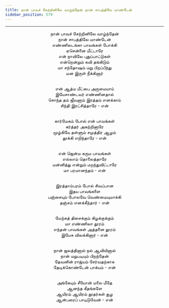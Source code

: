 ```yaml
---
title: நான் பாவச் சேற்றினிலே வாழ்ந்தேன் நான் சாபத்திலே மாண்டேன்
sidebar_position: 579
---
```


---
<center>
நான் பாவச் சேற்றினிலே வாழ்ந்தேன்<br/>
நான் சாபத்திலே மாண்டேன்<br/>
எண்ணிலடங்கா பாவங்கள் போக்கி<br/>
ஏசென்னை மீட்டாரே<br/>
என் நாவிலே புதுப்பாட்டுகள்<br/>
என்றென்றும் கவி தங்கிடும்<br/>
மா சந்தோஷம் மறு பிறப்பீந்து<br/>
மன இருள் நீக்கினார்<br/><br/>

என் ஆத்ம மீட்பை அருமையாய்<br/>
இயேசாண்டவர் எண்ணினதால்<br/>
சொந்த தம் ஜீவனாம் இரத்தம் எனக்காய்<br/>
சிந்தி இரட்சித்தாரே                    - என்<br/><br/>

கார்மேகம் போல் என் பாவங்கள்<br/>
கர்த்தர் அகற்றினாரே<br/>
மூழ்கியே தள்ளும் சமுத்திர ஆழம்<br/>
தூக்கி எறிந்தாரே                    - என்<br/><br/>

என் ஜென்ம கரும பாவங்கள்<br/>
எல்லாம் தொலைத்தாரே<br/>
மன்னித்து என்றும் மறந்துவிட்டாரே<br/>
மா பரமானந்தம்                    - என்<br/><br/>

இரத்தாம்பரம் போல் சிவப்பான<br/>
இதய பாவங்களை<br/>
பஞ்சையும் போலவே வெண்மையுமாக்கி<br/>
தஞ்சம் எனக்கீந்தார்                    - என்<br/><br/>

மேற்கத் திசைக்கும் கிழக்குக்கும்<br/>
மா எண்ணிலா தூரம்<br/>
எந்தன் பாவங்கள் அத்தனை தூரம்<br/>
இயேசு விலக்கினார்                    - என்<br/><br/>

நான் ஜலத்தினால் நல் ஆவியினால்<br/>
நான் மறுபடியும் பிறந்தேன்<br/>
தேவனின் ராஜ்யம் சேர்வதற்காக<br/>
தேடிக்கொண்டேன் பாக்யம்                - என்<br/><br/>

அங்கேயும் சீயோன் மலை மீதே<br/>
ஆனந்த கீதங்களே<br/>
ஆயிரம் ஆயிரம் தூதர்கள் சூழ<br/>
ஆன்பரைப் பாடிடுவேன்                - என்
</center>